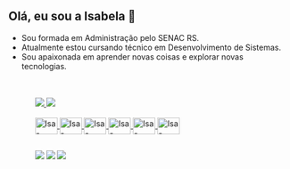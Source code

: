 ## Olá, eu sou a Isabela 🌻
<ul>
  <li> Sou formada em Administração pelo SENAC RS. </li>
  <li> Atualmente estou cursando técnico em Desenvolvimento de Sistemas. </li>
  <li> Sou apaixonada em aprender novas coisas e explorar novas tecnologias. </li>
<ul>
<br>
<br>
<div>
  <a href="https://github.com/IsaHottum">
  <img align="center height= "180cm" src="https://github-readme-stats.vercel.app/api?username=isahottum&count_private=true&show_icons=true&theme=radical" >
  <img align="center height="180cm" src="https://github-readme-stats.vercel.app/api/top-langs/?username=isahottum&theme=radical&langs_count=5"> 
</div>
 
<div style="display: inline_block"><br>
  <img align="center" alt="Isa-GITHUB" height="30" width="40" src="https://cdn.jsdelivr.net/gh/devicons/devicon/icons/github/github-original.svg">
  <img align="center" alt="Isa-CSS3" height="30" width="40" src="https://cdn.jsdelivr.net/gh/devicons/devicon/icons/css3/css3-plain-wordmark.svg">
  <img align="center" alt="Isa-HTML5" height="30" width="40" src="https://cdn.jsdelivr.net/gh/devicons/devicon/icons/html5/html5-plain-wordmark.svg">
  <img align="center" alt="Isa-PYTHON" height="30" width="40" src="https://cdn.jsdelivr.net/gh/devicons/devicon/icons/python/python-original.svg">
  <img align="center" alt="Isa-JAVASCRIPT" height="30" width="40" src="https://cdn.jsdelivr.net/gh/devicons/devicon/icons/javascript/javascript-original.svg">
  <img align="center" alt="Isa-JAVA" height="30" width="40" src="https://cdn.jsdelivr.net/gh/devicons/devicon/icons/java/java-original.svg">
</div>

##

<div>
  <a href="https://www.instagram.com/ishottum/" target="_blank"><img src="https://img.shields.io/badge/Instagram-E4405F?style=for-the-badge&logo=instagram&logoColor=white" target="_blank"></a>
  <a href="https://www.linkedin.com/in/isabela-aparecida-0640ba241/" target="_blank"><img src="https://img.shields.io/badge/LinkedIn-0077B5?style=for-the-badge&logo=linkedin&logoColor=white" target="_blank"></a>
  <a href="mailto:isabelaaparecida51@gmail.com" target="_blank"><img src="https://img.shields.io/badge/Gmail-D14836?style=for-the-badge&logo=gmail&logoColor=white" target="_blank"></a>
